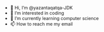 - 👋 Hi, I’m @yazantaqatqa-JDK
- 👀 I’m interested in coding
- 🌱 I’m currently learning computer science
- 📫 How to reach me my email

<!---
yazantaqatqa-JDK/yazantaqatqa-JDK is a ✨ special ✨ repository because its `README.md` (this file) appears on your GitHub profile.
You can click the Preview link to take a look at your changes.
--->

